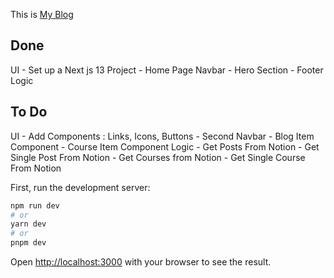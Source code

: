 This is [My Blog](http://hackawa.com) 

## Done
UI
    - Set up a Next js 13 Project
    - Home Page Navbar
    - Hero Section
    - Footer 
Logic


## To Do
UI
    - Add Components : Links, Icons, Buttons
    - Second Navbar
    - Blog Item Component
    - Course Item Component
Logic
    - Get Posts From Notion
    - Get Single Post From Notion
    - Get Courses from Notion
    - Get Single Course From Notion

First, run the development server:

```bash
npm run dev
# or
yarn dev
# or
pnpm dev
```

Open [http://localhost:3000](http://localhost:3000) with your browser to see the result.

